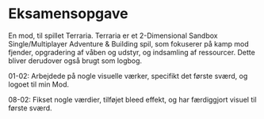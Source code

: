 # Eksamensopgave
En mod, til spillet Terraria. Terraria er et 2-Dimensional Sandbox Single/Multiplayer Adventure &amp; Building spil, som fokuserer på kamp mod fjender, opgradering af våben og udstyr, og indsamling af ressourcer.
Dette bliver derudover også brugt som logbog.



01-02: Arbejdede på nogle visuelle værker, specifikt det første sværd, og logoet til min Mod.



08-02: Fikset nogle værdier, tilføjet bleed effekt, og har færdiggjort visuel til første sværd.
